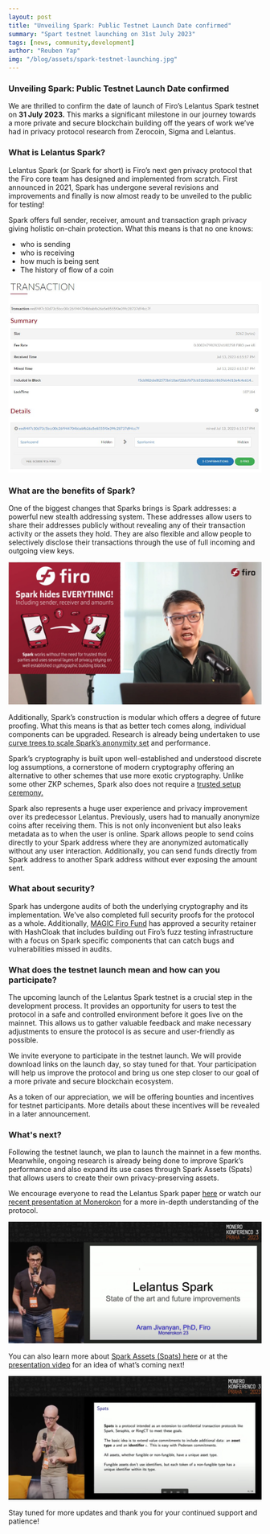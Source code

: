 ```yaml
--- 
layout: post 
title: "Unveiling Spark: Public Testnet Launch Date confirmed" 
summary: "Spart testnet launching on 31st July 2023"
tags: [news, community,development] 
author: "Reuben Yap" 
img: "/blog/assets/spark-testnet-launching.jpg"
--- 
```


### Unveiling Spark: Public Testnet Launch Date confirmed

We are thrilled to confirm the date of launch of Firo’s Lelantus Spark testnet on **31 July 2023.** This marks a significant milestone in our journey towards a more private and secure blockchain building off the years of work we’ve had in privacy protocol research from Zerocoin, Sigma and Lelantus.

### What is Lelantus Spark?

Lelantus Spark (or Spark for short) is Firo’s next gen privacy protocol that the Firo core team has designed and implemented from scratch. First announced in 2021, Spark has undergone several revisions and improvements and finally is now almost ready to be unveiled to the public for testing!

Spark offers full sender, receiver, amount and transaction graph privacy giving holistic on-chain protection. What this means is that no one knows:
* who is sending
* who is receiving
* how much is being sent
* The history of flow of a coin 

![](/img/spark-testnet-explorer.jpg)

### What are the benefits of Spark?

One of the biggest changes that Sparks brings is Spark addresses: a powerful new stealth addressing system. These addresses allow users to share their addresses publicly without revealing any of their transaction activity or the assets they hold. They are also flexible and allow people to selectively disclose their transactions through the use of full incoming and outgoing view keys.

[![](/img/sparkaddressYT.jpg)](https://www.youtube.com/watch?v=aBh8nUTiy_A)

Additionally, Spark’s construction is modular which offers a degree of future proofing. What this means is that as better tech comes along, individual components can be upgraded. Research is already being undertaken to use [curve trees to scale Spark’s anonymity set](https://magicgrants.org/Aram-Jivanyan-to-Research-Firo-Curves/) and performance.

Spark’s cryptography is built upon well-established and understood discrete log assumptions, a cornerstone of modern cryptography offering an alternative to other schemes that use more exotic cryptography. Unlike some other ZKP schemes, Spark also does not require a [trusted setup ceremony.](https://a16zcrypto.com/posts/article/on-chain-trusted-setup-ceremony/)

Spark also represents a huge user experience and privacy improvement over its predecessor Lelantus. Previously, users had to manually anonymize coins after receiving them. This is not only inconvenient but also leaks metadata as to when the user is online. Spark allows people to send coins directly to your Spark address where they are anonymized automatically without any user interaction. Additionally, you can send funds directly from Spark address to another Spark address without ever exposing the amount sent.

### What about security?

Spark has undergone audits of both the underlying cryptography and its implementation. We've also completed full security proofs for the protocol as a whole. Additionally, [MAGIC Firo Fund](https://magicgrants.org/funds/) has approved a security retainer with HashCloak that includes building out Firo’s fuzz testing infrastructure with a focus on Spark specific components that can catch bugs and vulnerabilities missed in audits.

### What does the testnet launch mean and how can you participate?

The upcoming launch of the Lelantus Spark testnet is a crucial step in the development process. It provides an opportunity for users to test the protocol in a safe and controlled environment before it goes live on the mainnet. This allows us to gather valuable feedback and make necessary adjustments to ensure the protocol is as secure and user-friendly as possible.

We invite everyone to participate in the testnet launch. We will provide download links on the launch day, so stay tuned for that. Your participation will help us improve the protocol and bring us one step closer to our goal of a more private and secure blockchain ecosystem.

As a token of our appreciation, we will be offering bounties and incentives for testnet participants. More details about these incentives will be revealed in a later announcement.

### What's next?

Following the testnet launch, we plan to launch the mainnet in a few months. Meanwhile, ongoing research is already being done to improve Spark’s performance and also expand its use cases through Spark Assets (Spats) that allows users to create their own privacy-preserving assets.

We encourage everyone to read the Lelantus Spark paper [here](https://eprint.iacr.org/2021/1173) or watch our [recent presentation at Monerokon](https://youtu.be/Tjh9yjnogpQ) for a more in-depth understanding of the protocol.

[![](/img/aram-lelantusspark-monerokon.jpg)](https://www.youtube.com/watch?v=Tjh9yjnogpQ)

You can also learn more about [Spark Assets (Spats) here](https://firo.org/2022/03/07/spats-confidential-assets-lelantus-spark.html) or at the [presentation video](https://youtu.be/thjykhNW1Nk) for an idea of what’s coming next!

[![](/img/aaron-spats-monerokon.jpg)](https://www.youtube.com/watch?v=thjykhNW1Nk)

Stay tuned for more updates and thank you for your continued support and patience!

